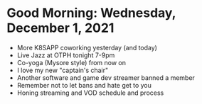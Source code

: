 # Good Morning: Wednesday, December  1, 2021

* More K8SAPP coworking yesterday (and today)
* Live Jazz at OTPH tonight 7-9pm
* Co-yoga (Mysore style) from now on
* I love my new "captain's chair"
* Another software and game dev streamer banned a member
* Remember not to let bans and hate get to you
* Honing streaming and VOD schedule and process
